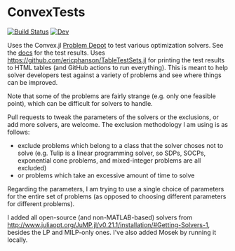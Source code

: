 # ConvexTests

[![Build Status](https://github.com/ericphanson/ConvexTests.jl/workflows/CI/badge.svg)](https://github.com/ericphanson/ConvexTests.jl/actions)
[![Dev](https://img.shields.io/badge/docs-dev-blue.svg)](https://ericphanson.github.io/ConvexTests.jl/dev)

Uses the Convex.jl [Problem Depot](https://www.juliaopt.org/Convex.jl/stable/problem_depot/)
to test various optimization solvers. See the
[docs](https://ericphanson.github.io/ConvexTests.jl/dev) for the test results.
Uses <https://github.com/ericphanson/TableTestSets.jl> for printing the test
results to HTML tables (and GitHub actions to run everything). This is meant to
help solver developers test against a variety of problems and see where things
can be improved.

Note that some of the problems are fairly strange (e.g. only one feasible
point), which can be difficult for solvers to handle.

Pull requests to tweak the parameters of the solvers or the exclusions, or add
more solvers, are welcome. The exclusion methodology I am using is as follows:

* exclude problems which belong to a class that the solver choses not to solve
  (e.g. Tulip is a linear programming solver, so SDPs, SOCPs, exponential cone
  problems, and mixed-integer problems are all excluded)
* or problems which take an excessive amount of time to solve

Regarding the parameters, I am trying to use a single choice of parameters for
the entire set of problems (as opposed to choosing different parameters for
different problems).

I added all open-source (and non-MATLAB-based) solvers from
http://www.juliaopt.org/JuMP.jl/v0.21.1/installation/#Getting-Solvers-1, besides
the LP and MILP-only ones. I've also added Mosek by running it locally.
